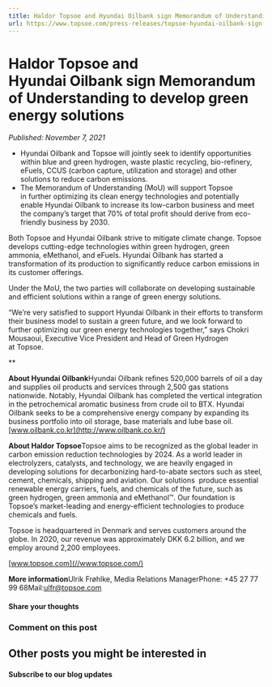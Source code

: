 ```yaml
---
title: Haldor Topsoe and Hyundai Oilbank sign Memorandum of Understanding to develop green energy solutions
url: https://www.topsoe.com/press-releases/topsoe-hyundai-oilbank-sign-memorandum#main-content
---
```


# Haldor Topsoe and Hyundai Oilbank sign Memorandum of Understanding to develop green energy solutions

*Published: November 7, 2021*

- Hyundai Oilbank and Topsoe will jointly seek to identify opportunities within blue and green hydrogen, waste plastic recycling, bio-refinery, eFuels, CCUS (carbon capture, utilization and storage) and other solutions to reduce carbon emissions.
- The Memorandum of Understanding (MoU) will support Topsoe in further optimizing its clean energy technologies and potentially enable Hyundai Oilbank to increase its low-carbon business and meet the company’s target that 70% of total profit should derive from eco-friendly business by 2030.

Both Topsoe and Hyundai Oilbank strive to mitigate climate change. Topsoe develops cutting-edge technologies within green hydrogen, green ammonia, eMethanol, and eFuels. Hyundai Oilbank has started a transformation of its production to significantly reduce carbon emissions in its customer offerings.

Under the MoU, the two parties will collaborate on developing sustainable and efficient solutions within a range of green energy solutions.

“We’re very satisfied to support Hyundai Oilbank in their efforts to transform their business model to sustain a green future, and we look forward to further optimizing our green energy technologies together,” says Chokri Mousaoui, Executive Vice President and Head of Green Hydrogen at Topsoe.

**

**About Hyundai Oilbank**Hyundai Oilbank refines 520,000 barrels of oil a day and supplies oil products and services through 2,500 gas stations nationwide. Notably, Hyundai Oilbank has completed the vertical integration in the petrochemical aromatic business from crude oil to BTX. Hyundai Oilbank seeks to be a comprehensive energy company by expanding its business portfolio into oil storage, base materials and lube base oil.[www.oilbank.co.kr](http://www.oilbank.co.kr/)

**About Haldor Topsoe**Topsoe aims to be recognized as the global leader in carbon emission reduction technologies by 2024. As a world leader in electrolyzers, catalysts, and technology, we are heavily engaged in developing solutions for decarbonizing hard-to-abate sectors such as steel, cement, chemicals, shipping and aviation. Our solutions  produce essential renewable energy carriers, fuels, and chemicals of the future, such as green hydrogen, green ammonia and eMethanol™. Our foundation is Topsoe’s market-leading and energy-efficient technologies to produce chemicals and fuels.

Topsoe is headquartered in Denmark and serves customers around the globe. In 2020, our revenue was approximately DKK 6.2 billion, and we employ around 2,200 employees.

[www.topsoe.com](//www.topsoe.com/)

**More information**Ulrik Frøhlke, Media Relations ManagerPhone: +45 27 77 99 68Mail:[ulfr@topsoe.com](mailto:ulfr@topsoe.com)

#### Share your thoughts

### Comment on this post

## Other posts you might be interested in

#### Subscribe to our blog updates